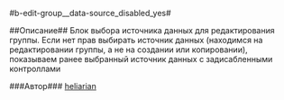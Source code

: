#b-edit-group__data-source_disabled_yes#

##Описание##
Блок выбора источника данных для редактирования группы. Если нет прав выбирать источник данных (находимся на редактировании группы, а не на создании или копировании),
показываем ранее выбранный источник данных с задисабленными контроллами

###Автор###
[heliarian ](https://staff.yandex-team.ru/heliarian )

